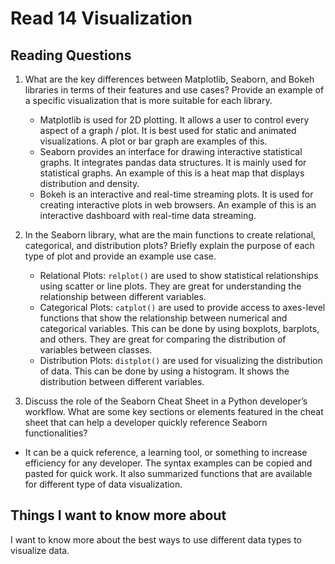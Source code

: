 # Read 14 Visualization

## Reading Questions
1. What are the key differences between Matplotlib, Seaborn, and Bokeh libraries in terms of their features and use cases? Provide an example of a specific visualization that is more suitable for each library.

    - Matplotlib is used for 2D plotting. It allows a user to control every aspect of a graph / plot. It is best used for static and animated visualizations. A plot or bar graph are examples of this.
    - Seaborn provides an interface for drawing interactive statistical graphs. It integrates pandas data structures. It is mainly used for statistical graphs. An example of this is a heat map that displays distribution and density. 
    - Bokeh is an interactive and real-time streaming plots. It is used for creating interactive plots in web browsers. An example of this is an interactive dashboard with real-time data streaming. 

2. In the Seaborn library, what are the main functions to create relational, categorical, and distribution plots? Briefly explain the purpose of each type of plot and provide an example use case.
    - Relational Plots: `relplot()` are used to show statistical relationships using scatter or line plots. They are great for understanding the relationship between different variables. 
    - Categorical Plots: `catplot()` are used to provide access to axes-level functions that show the relationship between numerical and categorical variables. This can be done by using boxplots, barplots, and others. They are great for comparing the distribution of variables between classes. 
    - Distribution Plots: `distplot()` are used for visualizing the distribution of data. This can be done by using a histogram. It shows the distribution between different variables. 

3. Discuss the role of the Seaborn Cheat Sheet in a Python developer’s workflow. What are some key sections or elements featured in the cheat sheet that can help a developer quickly reference Seaborn functionalities?
* It can be a quick reference, a learning tool, or something to increase efficiency for any developer. The syntax examples can be copied and pasted for quick work. It also summarized functions that are available for different type of data visualization. 

## Things I want to know more about
I want to know more about the best ways to use different data types to visualize data. 